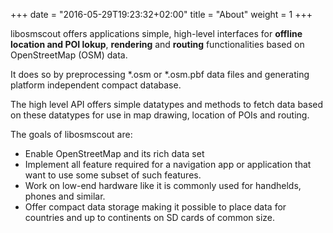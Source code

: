 +++
date = "2016-05-29T19:23:32+02:00"
title = "About"
weight = 1
+++

libosmscout offers applications simple, high-level interfaces for __offline__
__location and POI lokup__, __rendering__ and __routing__ functionalities based
on OpenStreetMap (OSM) data.

It does so by preprocessing *.osm or *.osm.pbf data files and generating
platform independent compact database.

The high level API offers simple datatypes and methods to fetch data based on
these datatypes for use in map drawing, location of POIs and routing.

The goals of libosmscout are:

* Enable OpenStreetMap and its rich data set
* Implement all feature required for a navigation app or application that
  want to use some subset of such features.
* Work on low-end hardware like it is commonly used for handhelds, phones and
  similar.
* Offer compact data storage making it possible to place data for countries
  and up to continents on SD cards of common size.


